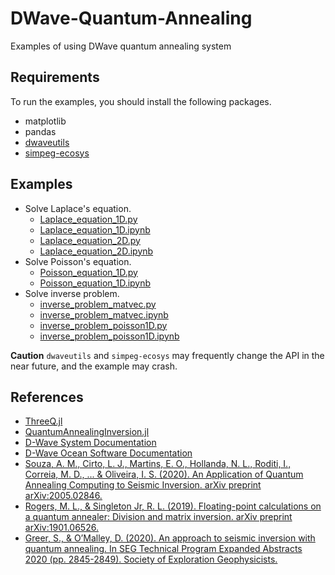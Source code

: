 # DWave-Quantum-Annealing
Examples of using DWave quantum annealing system

## Requirements
To run the examples, you should install the following packages.
- matplotlib
- pandas
- [dwaveutils](https://github.com/yezhengkai/dwaveutils)
- [simpeg-ecosys](https://github.com/yezhengkai/simpeg_ecosys)

## Examples
- Solve Laplace's equation.
  - [Laplace_equation_1D.py](./examples/Laplace_equation_1D.py)
  - [Laplace_equation_1D.ipynb](examples/Laplace_equation_1D.ipynb)
  - [Laplace_equation_2D.py](examples/Laplace_equation_2D.py) 
  - [Laplace_equation_2D.ipynb](examples/Laplace_equation_2D.ipynb)
- Solve Poisson's equation.
  - [Poisson_equation_1D.py](./examples/Poisson_equation_1D.py)
  - [Poisson_equation_1D.ipynb](examples/Poisson_equation_1D.ipynb)
- Solve inverse problem.
  - [inverse_problem_matvec.py](./examples/inverse_problem_matvec.py)
  - [inverse_problem_matvec.ipynb](./examples/inverse_problem_matvec.ipynb)
  - [inverse_problem_poisson1D.py](./examples/inverse_problem_poisson1D.py)
  - [inverse_problem_poisson1D.ipynb](./examples/inverse_problem_poisson1D.ipynb)

**Caution**
`dwaveutils` and `simpeg-ecosys` may frequently change the API in the near future, and the example may crash.

## References
- [ThreeQ.jl](https://github.com/omalled/ThreeQ.jl)
- [QuantumAnnealingInversion.jl](https://github.com/sygreer/QuantumAnnealingInversion.jl)
- [D-Wave System Documentation](https://docs.dwavesys.com/docs/latest/index.html#)
- [D-Wave Ocean Software Documentation](https://docs.ocean.dwavesys.com/en/latest/getting_started.html)
- [Souza, A. M., Cirto, L. J., Martins, E. O., Hollanda, N. L., Roditi, I., Correia, M. D., ... & Oliveira, I. S. (2020). An Application of Quantum Annealing Computing to Seismic Inversion. arXiv preprint arXiv:2005.02846.](https://arxiv.org/abs/2005.02846)
- [Rogers, M. L., & Singleton Jr, R. L. (2019). Floating-point calculations on a quantum annealer: Division and matrix inversion. arXiv preprint arXiv:1901.06526.](https://arxiv.org/abs/1901.06526)
- [Greer, S., & O’Malley, D. (2020). An approach to seismic inversion with quantum annealing. In SEG Technical Program Expanded Abstracts 2020 (pp. 2845-2849). Society of Exploration Geophysicists.](http://www.sygreer.com/research/papers/greer_seisquant_seg_2020.pdf)
